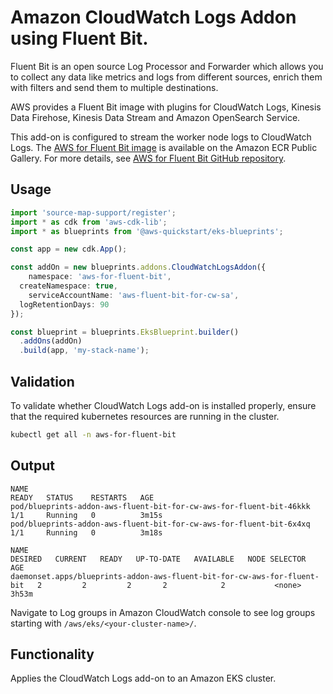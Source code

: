 # Amazon CloudWatch Logs Addon using Fluent Bit.

Fluent Bit is an open source Log Processor and Forwarder which allows you to collect any data like metrics and logs from different sources, enrich them with filters and send them to multiple destinations.

AWS provides a Fluent Bit image with plugins for CloudWatch Logs, Kinesis Data Firehose, Kinesis Data Stream and Amazon OpenSearch Service.

This add-on is configured to stream the worker node logs to CloudWatch Logs. The [AWS for Fluent Bit image](https://gallery.ecr.aws/aws-observability/aws-for-fluent-bit) is available on the Amazon ECR Public Gallery. For more details, see [AWS for Fluent Bit GitHub repository](https://github.com/aws/aws-for-fluent-bit).

## Usage

```typescript
import 'source-map-support/register';
import * as cdk from 'aws-cdk-lib';
import * as blueprints from '@aws-quickstart/eks-blueprints';

const app = new cdk.App();

const addOn = new blueprints.addons.CloudWatchLogsAddon({
	namespace: 'aws-for-fluent-bit',
  createNamespace: true,
	serviceAccountName: 'aws-fluent-bit-for-cw-sa',
  logRetentionDays: 90 
});

const blueprint = blueprints.EksBlueprint.builder()
  .addOns(addOn)
  .build(app, 'my-stack-name');
```

## Validation

To validate whether CloudWatch Logs add-on is installed properly, ensure that the required kubernetes resources are running in the cluster.

```bash
kubectl get all -n aws-for-fluent-bit
```

## Output

```
NAME                                                                  READY   STATUS    RESTARTS   AGE
pod/blueprints-addon-aws-fluent-bit-for-cw-aws-for-fluent-bit-46kkk   1/1     Running   0          3m15s
pod/blueprints-addon-aws-fluent-bit-for-cw-aws-for-fluent-bit-6x4xq   1/1     Running   0          3m18s

NAME                                                                       DESIRED   CURRENT   READY   UP-TO-DATE   AVAILABLE   NODE SELECTOR   AGE
daemonset.apps/blueprints-addon-aws-fluent-bit-for-cw-aws-for-fluent-bit   2         2         2       2            2           <none>          3h53m
```

Navigate to Log groups in Amazon CloudWatch console to see log groups starting with `/aws/eks/<your-cluster-name>/`.

## Functionality

Applies the CloudWatch Logs add-on to an Amazon EKS cluster. 

